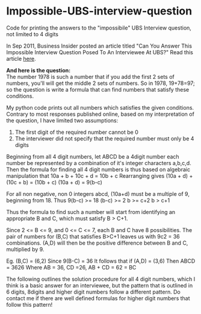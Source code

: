 # Impossible-UBS-interview-question
Code for printing the answers to the "impossibile" UBS Interview question, not limited to 4 digits

In Sep 2011, Business Insider posted an article titled "Can You Answer This Impossible Interview Question Posed To An Interviewee At UBS?" Read this article <a href="http://www.businessinsider.com/interview-question-ubs-quant-2011-9?IR=T&" target="_blank">here</a>.

<b>And here is the question:</b><br>
The number 1978 is such a number that if you add the first 2 sets of numbers, you'll will get the middle 2 sets of numbers. So in 1978, 19+78=97; so the question is write a formula that can find numbers that satisfy these conditions.

My python code prints out all numbers which satisfies the given conditions. Contrary to most responses published online, based on my interpretation of the question, I have limited two assumptions:
1) The first digit of the required number cannot be 0
2) The interviewer did not specify that the required number must only be 4 digits

Beginning from all 4 digit numbers, let ABCD be a 4digit number each number be represented by a combination of it's integer characters a,b,c,d. Then the formula for finding all 4 digit numbers is thus based on algebraic manipulation that
10a + b + 10c + d = 10b + c
Rearranging gives
(10a + d) + (10c + b) = (10b + c)
(10a + d) = 9(b-c)

For all non negative, non 0 integers abcd, (10a+d) must be a multiple of 9, beginning from 18. 
Thus 9(b-c) >= 18
(b-c) >= 2
b >= c+2
b > c+1

Thus the formula to find such a number will start from identifying an appropriate B and C, which must satisfy B > C+1.

Since 2 <= B <= 9, and 0 <= C <= 7, each B and C have 8 possibilities. The pair of numbers for (B,C) that satisfies B>C+1 leaves us with 9c2 = 36 combinations. (A,D) will then be the positive difference between B and C, multiplied by 9.

Eg. 
(B,C) = (6,2)
Since 9(B-C) = 36
It follows that if (A,D) = (3,6)
Then ABCD = 3626
Where AB = 36, CD =26, AB + CD = 62 = BC


The following outlines the solution procedure for all 4 digit numbers, which I think is a basic answer for an interviewee, but the pattern that is outlined in 6 digits, 8digits and higher digit numbers follow a different pattern. Do contact me if there are well defined formulas for higher digit numbers that follow this pattern!


